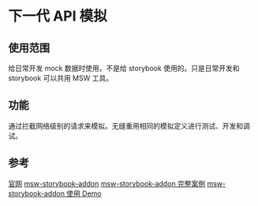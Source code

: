 # 下一代 API 模拟

## 使用范围

给日常开发 mock 数据时使用，不是给 storybook 使用的。只是日常开发和 storybook 可以共用 MSW 工具。

## 功能

通过拦截网络级别的请求来模拟。无缝重用相同的模拟定义进行测试、开发和调试。

## 参考

[官网](https://mswjs.io/)
[msw-storybook-addon](https://storybook.js.org/addons/msw-storybook-addon)
[msw-storybook-addon 完整案例](https://msw-sb.vercel.app/?path=/story/guides-introduction--page)
[msw-storybook-addon 使用 Demo](https://github.com/mswjs/msw-storybook-addon/blob/master/packages/docs/src/demos/fetch/App.stories.js)
